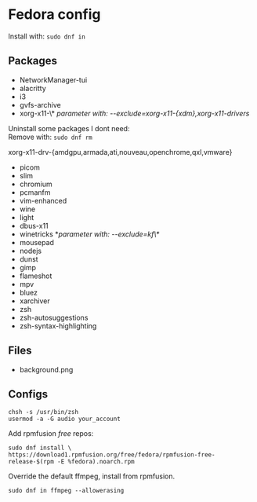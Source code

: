 # Fedora config

Install with: `sudo dnf in`<br>

## Packages

- NetworkManager-tui
- alacritty
- i3
- gvfs-archive
- xorg-x11-\\\* *parameter with: --exclude=xorg-x11-{xdm},xorg-x11-drivers*

Uninstall some packages I dont need:<br>
Remove with: `sudo dnf rm`<br>

xorg-x11-drv-{amdgpu,armada,ati,nouveau,openchrome,qxl,vmware}

- picom
- slim
- chromium
- pcmanfm
- vim-enhanced
- wine
- light
- dbus-x11
- winetricks \**parameter with: --exclude=kf\\\**<br>
- mousepad
- nodejs
- dunst
- gimp
- flameshot
- mpv
- bluez
- xarchiver
- zsh
- zsh-autosuggestions
- zsh-syntax-highlighting

## Files

- background.png

## Configs

```shell
chsh -s /usr/bin/zsh
usermod -a -G audio your_account
```

Add rpmfusion *free* repos:

```shell
sudo dnf install \
https://download1.rpmfusion.org/free/fedora/rpmfusion-free-release-$(rpm -E %fedora).noarch.rpm
```

Override the default ffmpeg, install from rpmfusion.

`sudo dnf in ffmpeg --allowerasing`
